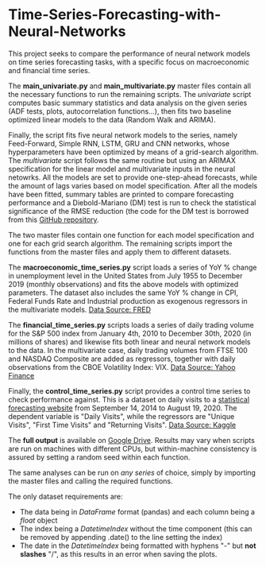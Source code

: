 # Time-Series-Forecasting-with-Neural-Networks

This project seeks to compare the performance of neural network models on time series forecasting tasks, with a specific focus on macroeconomic and financial time series.

The __main_univariate.py__ and __main_multivariate.py__ master files contain all the necessary functions to run the remaining scripts. The *univariate* script computes basic summary statistics and data analysis on the given series (ADF tests, plots, autocorrelation functions...), then fits two baseline optimized linear models to the data (Random Walk and ARIMA). 

Finally, the script fits five neural network models to the series, namely Feed-Forward, Simple RNN, LSTM, GRU and CNN networks, whose hyperparameters have been optimized by means of a grid-search algorithm. The *multivariate* script follows the same routine but using an ARIMAX specification for the linear model and multivariate inputs in the neural netowrks. All the models are set to provide one-step-ahead forecasts, while the amount of lags varies based on model specification.  After all the models have been fitted, summary tables are printed to compare forecasting performance and a Diebold-Mariano (DM) test is run to check the statistical significance of the RMSE reduction (the code for the DM test is borrowed from this [GitHub repository](https://github.com/sxooler/forecasting_stats). 

The two master files contain one function for each model specification and one for each grid search algorithm. The remaining scripts import the functions from the master files and apply them to different datasets.

The __macroeconomic_time_series.py__ script loads a series of YoY % change in unemployment level in the United States from July 1955 to December 2019 (monthly observations) and fits the above models with optimized parameters. The dataset also includes the same YoY % change in CPI, Federal Funds Rate and Industrial production as exogenous regressors in the multivariate models. 
[Data Source: FRED](https://fred.stlouisfed.org/)

The __financial_time_series.py__ scripts loads a series of daily trading volume for the S&P 500 index from January 4th, 2010 to December 30th, 2020 (in millions of shares) and likewise fits both linear and neural network models to the data. In the multivariate case, daily trading volumes from FTSE 100 and NASDAQ Composite are added as regressors, together with daily observations from the CBOE Volatility Index: VIX. 
[Data Source: Yahoo Finance](https://finance.yahoo.com/)

Finally, the __control_time_series.py__ script provides a control time series to check performance against. This is a dataset on daily visits to a [statistical forecasting website](https://people.duke.edu/~rnau/411home.htm) from September 14, 2014 to August 19, 2020. The dependent variable is "Daily Visits", while the regressors are "Unique Visits", "First Time Visits" and "Returning Visits". 
[Data Source: Kaggle](https://www.kaggle.com/bobnau/daily-website-visitors)

The __full output__ is available on [Google Drive](https://drive.google.com/drive/folders/1qKfEdbrJvsy0zYAFOuwb3FWuDVsuvFIe). Results may vary when scripts are run on machines with different CPUs, but within-machine consistency is assured by setting a random seed within each function.

The same analyses can be run on *any series* of choice, simply by importing the master files and calling the required functions. 

The only dataset requirements are:
- The data being in *DataFrame* format (pandas) and each column being a *float* object
- The index being a *DatetimeIndex* without the time component (this can be removed by appending .date() to the line setting the index)
- The date in the *DatetimeIndex* being formatted with hyphens "-" but __not slashes__ "/", as this results in an error when saving the plots.
